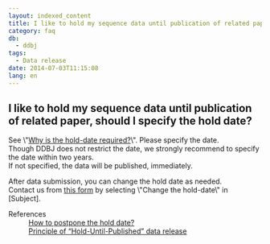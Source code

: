 ```yaml
---
layout: indexed_content
title: I like to hold my sequence data until publication of related paper, should l specify the hold date?
category: faq
db:
  - ddbj
tags: 
  - Data release
date: 2014-07-03T11:15:08
lang: en
---
```


## I like to hold my sequence data until publication of related paper, should l specify the hold date?

<p>See \"<a href=\"/data-release-policy-e.html#requirement\">Why is the hold-date required?</a>\". Please specify the date. <br>Though DDBJ does not restrict the date, we strongly recommend to specify the date within two years. <br>If not specified, the data will be published, immediately. </p><p>After data submission, you can change the hold date as needed. <br>Contact us from <a href=\"/ddbj/updt-form-e.html\">this form</a> by selecting \"Change the hold-date\" in [Subject]. </p><dl><dt>References</dt><dd><a href=\"/faq/en/postpone-hold-date-e.html\">How to postpone the hold date?</a></dd><dd><a href=\"/data-release-policy-e.html\">Principle of “Hold-Until-Published” data release</a></dd></dl>